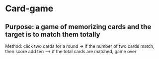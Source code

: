 # Card-game

Purpose: a game of memorizing cards and the target is to match them totally
-----------------

Method: click two cards for a round -> if the number of two cards match, then score add ten --> if the total cards are matched, game over
